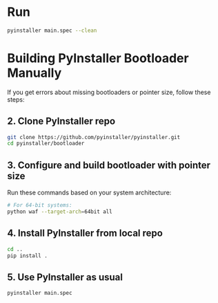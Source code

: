 
# Run
```bash
pyinstaller main.spec --clean
```
# Building PyInstaller Bootloader Manually

If you get errors about missing bootloaders or pointer size, follow these steps:


## 2. Clone PyInstaller repo

```bash
git clone https://github.com/pyinstaller/pyinstaller.git
cd pyinstaller/bootloader
```


## 3. Configure and build bootloader with pointer size

Run these commands based on your system architecture:

```bash
# For 64-bit systems:
python waf --target-arch=64bit all 
```


## 4. Install PyInstaller from local repo

```bash
cd ..
pip install .
```


## 5. Use PyInstaller as usual

```bash
pyinstaller main.spec
```

